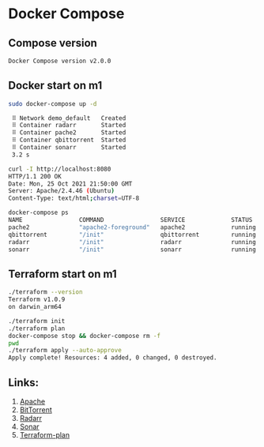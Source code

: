 # Docker Compose

## Compose version
```bash
Docker Compose version v2.0.0
```

## Docker start on m1
```bash
sudo docker-compose up -d

 ⠿ Network demo_default   Created                                          0.0s
 ⠿ Container radarr       Started                                          3.2s
 ⠿ Container pache2       Started                                          3.2s
 ⠿ Container qbittorrent  Started                                          3.2s
 ⠿ Container sonarr       Started   
 3.2 s

curl -I http://localhost:8080 
HTTP/1.1 200 OK
Date: Mon, 25 Oct 2021 21:50:00 GMT
Server: Apache/2.4.46 (Ubuntu)
Content-Type: text/html;charset=UTF-8

docker-compose ps   
NAME                COMMAND                SERVICE             STATUS              PORTS
pache2              "apache2-foreground"   apache2             running             0.0.0.0:8080->80/tcp
qbittorrent         "/init"                qbittorrent         running             0.0.0.0:6881->6881/tcp, 0.0.0.0:6881->6881/udp, 0.0.0.0:8068->8068/tcp
radarr              "/init"                radarr              running             0.0.0.0:7878->7878/tcp
sonarr              "/init"                sonarr              running             0.0.0.0:8989->8989/tcp
```
## Terraform start on m1
```bash
./terraform --version
Terraform v1.0.9
on darwin_arm64

./terraform init
./terraform plan
docker-compose stop && docker-compose rm -f
pwd
./terraform apply --auto-approve
Apply complete! Resources: 4 added, 0 changed, 0 destroyed.
```

## Links:
1. [Apache](https://github.com/usertiger/sa.it-academy.by/blob/md-sa2-18-21/Anton_Usertiger/10.Docker_compose/demo/1.png)
2. [BitTorrent](https://github.com/usertiger/sa.it-academy.by/blob/md-sa2-18-21/Anton_Usertiger/10.Docker_compose/demo/2.png)
3. [Radarr](https://github.com/usertiger/sa.it-academy.by/blob/md-sa2-18-21/Anton_Usertiger/10.Docker_compose/demo/3.png)
4. [Sonar](https://github.com/usertiger/sa.it-academy.by/blob/md-sa2-18-21/Anton_Usertiger/10.Docker_compose/demo/4.png)
5. [Terraform-plan](https://github.com/usertiger/sa.it-academy.by/blob/md-sa2-18-21/Anton_Usertiger/10.Docker_compose/demo/terraform-plan)